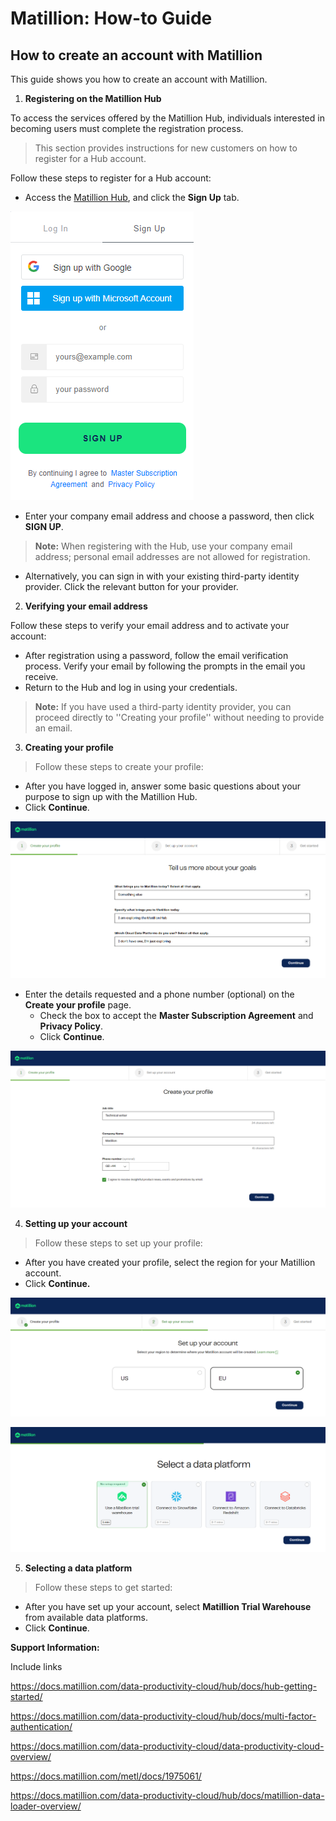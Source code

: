 # Matillion: How-to Guide

## How to create an account with Matillion

This guide shows you how to create an account with Matillion.

1. **Registering on the Matillion Hub**
   
To access the services offered by the Matillion Hub, individuals interested in becoming users must complete the registration process.
> This section provides instructions for new customers on how to register for a Hub account.

Follow these steps to register for a Hub account:

- Access the [Matillion Hub](https://hub.matillion.com), and click the **Sign Up** tab.
  
<kbd>![](./images/media/image1.png)</kbd>

- Enter your company email address and choose a password, then click **SIGN UP**.
> **Note:** When registering with the Hub, use your company email address; personal email addresses are not allowed for registration.
- Alternatively, you can sign in with your existing third-party identity provider. Click the relevant button for your provider.
2. **Verifying your email address**
  
Follow these steps to verify your email address and to activate your account:

- After registration using a password, follow the email verification process. Verify your email by following the prompts in the email you receive.
- Return to the Hub and log in using your credentials.

> **Note:** If you have used a third-party identity provider, you can proceed directly to ''Creating your profile'' without needing to provide an email.

3. **Creating your profile**
> Follow these steps to create your profile:
-   After you have logged in, answer some basic questions about your
    purpose to sign up with the Matillion Hub.
-   Click **Continue**.

  
<kbd>![](./images/media/image2.png)</kbd>
-   Enter the details requested and a phone number (optional) on the
    **Create your profile** page.
    -   Check the box to accept the **Master Subscription Agreement**
        and **Privacy Policy**.
    -   Click **Continue**.


<kbd>![](./images/media/image3.png)</kbd>

4. **Setting up your account**

>Follow these steps to set up your profile:

-   After you have created your profile, select the region for your Matillion account.
-   Click **Continue.**

  
<kbd>![](./images/media/image4.png)</kbd>


<kbd>![](./images/media/image5.png)</kbd>

5. **Selecting a data platform**
> Follow these steps to get started:
-   After you have set up your account, select **Matillion Trial Warehouse** from available data platforms.
-   Click **Continue**.

**Support Information:**

Include links

<https://docs.matillion.com/data-productivity-cloud/hub/docs/hub-getting-started/>

<https://docs.matillion.com/data-productivity-cloud/hub/docs/multi-factor-authentication/>

<https://docs.matillion.com/data-productivity-cloud/data-productivity-cloud-overview/>

<https://docs.matillion.com/metl/docs/1975061/>

<https://docs.matillion.com/data-productivity-cloud/hub/docs/matillion-data-loader-overview/>

